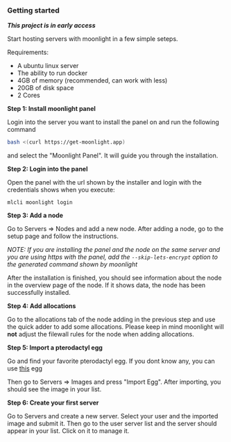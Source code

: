 ### Getting started
***This project is in early access***

Start hosting servers with moonlight in a few simple seteps.

Requirements:
- A ubuntu linux server
- The ability to run docker
- 4GB of memory (recommended, can work with less)
- 20GB of disk space
- 2 Cores

**Step 1: Install moonlight panel**

Login into the server you want to install the panel on and run the following command

```bash
bash <(curl https://get-moonlight.app)
```

and select the "Moonlight Panel". It will guide you through the installation.

**Step 2: Login into the panel**

Open the panel with the url shown by the installer and login with the credentials shows when you execute:
```
mlcli moonlight login
```

**Step 3: Add a node**

Go to Servers => Nodes and add a new node. After adding a node, go to the setup page and follow the instructions.

*NOTE: If you are installing the panel and the node on the same server and you are using https with the panel, add the `--skip-lets-encrypt` option to the generated command shown by moonlight*

After the installation is finished, you should see information about the node in the overview page of the node. If it shows data, the node has been successfully installed.

**Step 4: Add allocations**

Go to the allocations tab of the node adding in the previous step and use the quick adder to add some allocations. Please keep in mind moonlight will **not** adjust the filewall rules for the node when adding allocations.

**Step 5: Import a pterodactyl egg**

Go and find your favorite pterodactyl egg. If you dont know any, you can use [this](https://github.com/parkervcp/eggs/blob/master/game_eggs/minecraft/java/purpur/egg-purpur.json) egg

Then go to Servers => Images and press "Import Egg". After importing, you should see the image in your list.

**Step 6: Create your first server**

Go to Servers and create a new server. Select your user and the imported image and submit it. Then go to the user server list and the server should appear in your list. Click on it to manage it.